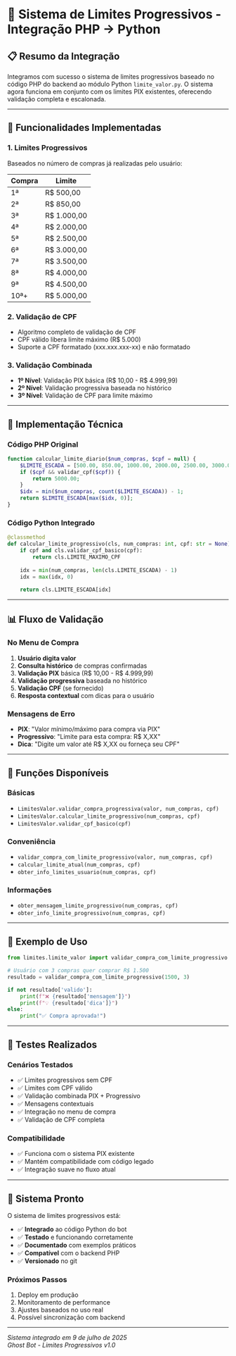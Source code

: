 # 🚀 Sistema de Limites Progressivos - Integração PHP → Python

## 📋 Resumo da Integração

Integramos com sucesso o sistema de limites progressivos baseado no código PHP do backend ao módulo Python `limite_valor.py`. O sistema agora funciona em conjunto com os limites PIX existentes, oferecendo validação completa e escalonada.

---

## 🎯 Funcionalidades Implementadas

### 1. **Limites Progressivos**
Baseados no número de compras já realizadas pelo usuário:

| Compra | Limite |
|--------|--------|
| 1ª | R$ 500,00 |
| 2ª | R$ 850,00 |
| 3ª | R$ 1.000,00 |
| 4ª | R$ 2.000,00 |
| 5ª | R$ 2.500,00 |
| 6ª | R$ 3.000,00 |
| 7ª | R$ 3.500,00 |
| 8ª | R$ 4.000,00 |
| 9ª | R$ 4.500,00 |
| 10ª+ | R$ 5.000,00 |

### 2. **Validação de CPF**
- Algoritmo completo de validação de CPF
- CPF válido libera limite máximo (R$ 5.000)
- Suporte a CPF formatado (xxx.xxx.xxx-xx) e não formatado

### 3. **Validação Combinada**
- **1º Nível**: Validação PIX básica (R$ 10,00 - R$ 4.999,99)
- **2º Nível**: Validação progressiva baseada no histórico
- **3º Nível**: Validação de CPF para limite máximo

---

## 🔧 Implementação Técnica

### Código PHP Original
```php
function calcular_limite_diario($num_compras, $cpf = null) {
    $LIMITE_ESCADA = [500.00, 850.00, 1000.00, 2000.00, 2500.00, 3000.00, 3500.00, 4000.00, 4500.00, 5000.00];
    if ($cpf && validar_cpf($cpf)) {
        return 5000.00;
    }
    $idx = min($num_compras, count($LIMITE_ESCADA)) - 1;
    return $LIMITE_ESCADA[max($idx, 0)];
}
```

### Código Python Integrado
```python
@classmethod
def calcular_limite_progressivo(cls, num_compras: int, cpf: str = None) -> float:
    if cpf and cls.validar_cpf_basico(cpf):
        return cls.LIMITE_MAXIMO_CPF
    
    idx = min(num_compras, len(cls.LIMITE_ESCADA) - 1)
    idx = max(idx, 0)
    
    return cls.LIMITE_ESCADA[idx]
```

---

## 📊 Fluxo de Validação

### No Menu de Compra
1. **Usuário digita valor**
2. **Consulta histórico** de compras confirmadas
3. **Validação PIX** básica (R$ 10,00 - R$ 4.999,99)
4. **Validação progressiva** baseada no histórico
5. **Validação CPF** (se fornecido)
6. **Resposta contextual** com dicas para o usuário

### Mensagens de Erro
- **PIX**: "Valor mínimo/máximo para compra via PIX"
- **Progressivo**: "Limite para esta compra: R$ X,XX"
- **Dica**: "Digite um valor até R$ X,XX ou forneça seu CPF"

---

## 🚀 Funções Disponíveis

### Básicas
- `LimitesValor.validar_compra_progressiva(valor, num_compras, cpf)`
- `LimitesValor.calcular_limite_progressivo(num_compras, cpf)`
- `LimitesValor.validar_cpf_basico(cpf)`

### Conveniência
- `validar_compra_com_limite_progressivo(valor, num_compras, cpf)`
- `calcular_limite_atual(num_compras, cpf)`
- `obter_info_limites_usuario(num_compras, cpf)`

### Informações
- `obter_mensagem_limite_progressivo(num_compras, cpf)`
- `obter_info_limite_progressivo(num_compras, cpf)`

---

## 📝 Exemplo de Uso

```python
from limites.limite_valor import validar_compra_com_limite_progressivo

# Usuário com 3 compras quer comprar R$ 1.500
resultado = validar_compra_com_limite_progressivo(1500, 3)

if not resultado['valido']:
    print(f"❌ {resultado['mensagem']}")
    print(f"💡 {resultado['dica']}")
else:
    print("✅ Compra aprovada!")
```

---

## 🧪 Testes Realizados

### Cenários Testados
- ✅ Limites progressivos sem CPF
- ✅ Limites com CPF válido
- ✅ Validação combinada PIX + Progressivo
- ✅ Mensagens contextuais
- ✅ Integração no menu de compra
- ✅ Validação de CPF completa

### Compatibilidade
- ✅ Funciona com o sistema PIX existente
- ✅ Mantém compatibilidade com código legado
- ✅ Integração suave no fluxo atual

---

## 🎉 Sistema Pronto

O sistema de limites progressivos está:
- ✅ **Integrado** ao código Python do bot
- ✅ **Testado** e funcionando corretamente
- ✅ **Documentado** com exemplos práticos
- ✅ **Compatível** com o backend PHP
- ✅ **Versionado** no git

### Próximos Passos
1. Deploy em produção
2. Monitoramento de performance
3. Ajustes baseados no uso real
4. Possível sincronização com backend

---

*Sistema integrado em 9 de julho de 2025*  
*Ghost Bot - Limites Progressivos v1.0*
